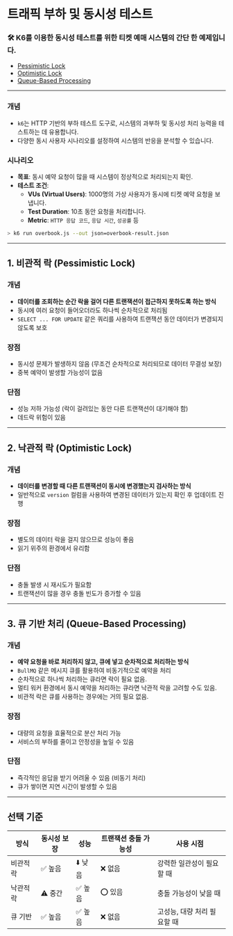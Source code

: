 # 트래픽 부하 및 동시성 테스트

### 🛠 K6를 이용한 동시성 테스트를 위한 티켓 예매 시스템의 간단 한 예제입니다.

- [Pessimistic Lock](#1-비관적-락-pessimistic-lock)
- [Optimistic Lock](#2-낙관적-락-optimistic-lock)
- [Queue-Based Processing](#3-큐-기반-처리-queue-based-processing)

---

### 개념

- `k6`는 HTTP 기반의 부하 테스트 도구로, 시스템의 과부하 및 동시성 처리 능력을 테스트하는 데 유용합니다.
- 다양한 동시 사용자 시나리오를 설정하여 시스템의 반응을 분석할 수 있습니다.

### 시나리오

- **목표**: 동시 예약 요청이 많을 때 시스템이 정상적으로 처리되는지 확인.
- **테스트 조건**:
    - **VUs (Virtual Users)**: 1000명의 가상 사용자가 동시에 티켓 예약 요청을 보냅니다.
    - **Test Duration**: 10초 동안 요청을 처리합니다.
    - **Metric**: `HTTP 응답 코드`, `응답 시간`, `성공률` 등

```sh
> k6 run overbook.js --out json=overbook-result.json
```

---

## 1. 비관적 락 (Pessimistic Lock)

### 개념

- **데이터를 조회하는 순간 락을 걸어 다른 트랜잭션이 접근하지 못하도록 하는 방식**
- 동시에 여러 요청이 들어오더라도 하나씩 순차적으로 처리됨
- `SELECT ... FOR UPDATE` 같은 쿼리를 사용하여 트랜잭션 동안 데이터가 변경되지 않도록 보호

### 장점

- 동시성 문제가 발생하지 않음 (무조건 순차적으로 처리되므로 데이터 무결성 보장)
- 중복 예약이 발생할 가능성이 없음

### 단점

- 성능 저하 가능성 (락이 걸려있는 동안 다른 트랜잭션이 대기해야 함)
- 데드락 위험이 있음

---

## 2. 낙관적 락 (Optimistic Lock)

### 개념

- **데이터를 변경할 때 다른 트랜잭션이 동시에 변경했는지 검사하는 방식**
- 일반적으로 `version` 컬럼을 사용하여 변경된 데이터가 있는지 확인 후 업데이트 진행

### 장점

- 별도의 데이터 락을 걸지 않으므로 성능이 좋음
- 읽기 위주의 환경에서 유리함

### 단점

- 충돌 발생 시 재시도가 필요함
- 트랜잭션이 많을 경우 충돌 빈도가 증가할 수 있음

---

## 3. 큐 기반 처리 (Queue-Based Processing)

### 개념

- **예약 요청을 바로 처리하지 않고, 큐에 넣고 순차적으로 처리하는 방식**
- `BullMQ` 같은 메시지 큐를 활용하여 비동기적으로 예약을 처리
- 순차적으로 하나씩 처리하는 큐라면 락이 필요 없음.
- 멀티 워커 환경에서 동시 예약을 처리하는 큐라면 낙관적 락을 고려할 수도 있음.
- 비관적 락은 큐를 사용하는 경우에는 거의 필요 없음.

### 장점

- 대량의 요청을 효율적으로 분산 처리 가능
- 서비스의 부하를 줄이고 안정성을 높일 수 있음

### 단점

- 즉각적인 응답을 받기 어려울 수 있음 (비동기 처리)
- 큐가 쌓이면 지연 시간이 발생할 수 있음

---

## 선택 기준

| 방식      | 동시성 보장 | 성능    | 트랜잭션 충돌 가능성 | 사용 시점                   |
| --------- | ----------- | ------- | -------------------- | --------------------------- |
| 비관적 락 | ✅ 높음     | ⬇️ 낮음 | ❌ 없음              | 강력한 일관성이 필요할 때   |
| 낙관적 락 | ⚠️ 중간     | ✅ 높음 | ⭕ 있음              | 충돌 가능성이 낮을 때       |
| 큐 기반   | ✅ 높음     | ✅ 높음 | ❌ 없음              | 고성능, 대량 처리 필요할 때 |

